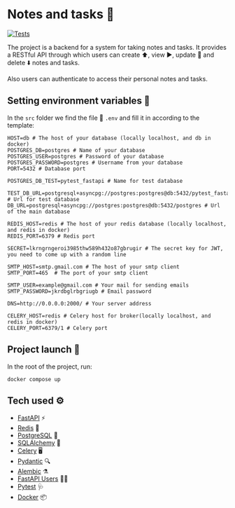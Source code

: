 # Notes and tasks 📒

[![Tests](https://github.com/KonstantinS343/Notes/actions/workflows/ci.yaml/badge.svg)](https://github.com/KonstantinS343/Notes/actions/workflows/ci.yaml)


The project is a backend for a system for taking notes and tasks. It provides a RESTful API through which users can create ⬆️, view ▶️, update 🔄 and delete ⬇️ notes and tasks.

Also users can authenticate to access their personal notes and tasks.

## Setting environment variables 📌

In the `src` folder we find the file 📜  `.env` and fill it in according to the template:

```dosini
HOST=db # The host of your database (locally localhost, and db in docker)
POSTGRES_DB=postgres # Name of your database
POSTGRES_USER=postgres # Password of your database
POSTGRES_PASSWORD=postgres # Username from your database
PORT=5432 # Database port

POSTGRES_DB_TEST=pytest_fastapi # Name for test database

TEST_DB_URL=postgresql+asyncpg://postgres:postgres@db:5432/pytest_fastapi # Url for test database
DB_URL=postgresql+asyncpg://postgres:postgres@db:5432/postgres # Url of the main database

REDIS_HOST=redis # The host of your redis database (locally localhost, and redis in docker)
REDIS_PORT=6379 # Redis port

SECRET=lkrngrngeroi3985thw589h432o87gbrugir # The secret key for JWT, you need to come up with a random line

SMTP_HOST=smtp.gmail.com # The host of your smtp client
SMTP_PORT=465  # The port of your smtp client

SMTP_USER=example@gmail.com # Your mail for sending emails
SMTP_PASSWORD=jkrdbglrbgriugb # Email password

DNS=http://0.0.0.0:2000/ # Your server address

CELERY_HOST=redis # Celery host for broker(locally localhost, and redis in docker)
CELERY_PORT=6379/1 # Celery port
```

## Project launch 🚀

In the root of the project, run:

    docker compose up

## Tech used ⚙️

- [FastAPI](https://fastapi.tiangolo.com/) ⚡
- [Redis](https://redis.io/)  🚀
- [PostgreSQL](https://www.postgresql.org/)  🐘
- [SQLAlchemy](https://www.sqlalchemy.org/)  🧪
- [Celery](https://docs.celeryq.dev/en/stable/) 🖥
- [Pydantic](https://docs.pydantic.dev/latest/) 🔍
- [Alembic](https://alembic.sqlalchemy.org/en/latest/) ⚗️
- [FastAPI Users](https://fastapi-users.github.io/fastapi-users/12.1/) 👦🏼
- [Pytest](https://docs.pytest.org/en/7.4.x/) 🩺
- [Docker](https://www.docker.com/) 📦
